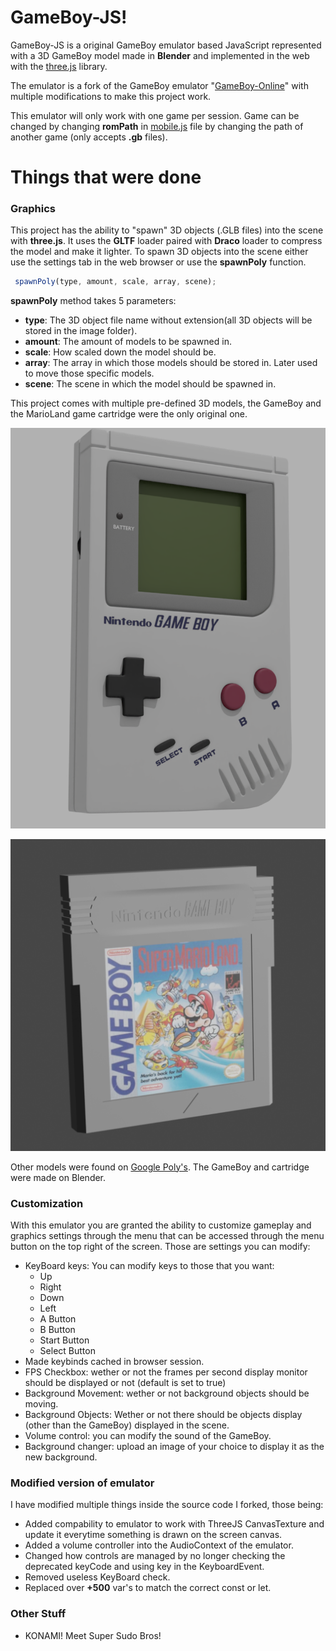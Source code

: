# GameBoy-JS!

GameBoy-JS is a original GameBoy emulator based JavaScript represented with a 3D GameBoy model made in **Blender** and implemented in the web with the [three.js](https://github.com/mrdoob/three.js/) library. 

The emulator is a fork of the GameBoy emulator "[GameBoy-Online](https://github.com/chrismaltby/GameBoy-Online)" with multiple modifications to make this project work.

This emulator will only work with one game per session. Game can be changed by changing **romPath** in [mobile.js]([https://github.com/Strvm/GameBoy-JS/blob/master/scripts/emulator/js/other/mobile.js](https://github.com/Strvm/GameBoy-JS/blob/master/scripts/emulator/js/other/mobile.js)) file by changing the path of another game (only accepts __**.gb**__ files).




# Things that were done

### Graphics
This project has the ability to "spawn" 3D objects (.GLB files) into the scene with **three.js**. It uses the **GLTF** loader paired with **Draco** loader to compress the model and make it lighter. To spawn 3D objects into the scene either use the settings tab in the web browser or use the **spawnPoly** function. 
```js
 spawnPoly(type, amount, scale, array, scene);
```
**spawnPoly** method takes 5 parameters:

 - **type**: The 3D object file name without extension(all 3D objects will be stored in the image folder).
 - **amount**: The amount of models to be spawned in.
 - **scale**: How scaled down the model should be.
 - **array**: The array in which those models should be stored in. Later used to move those specific models.
 - **scene**: The scene in which the model should be spawned in.

This project comes with multiple pre-defined 3D models, the GameBoy and the MarioLand game cartridge were the only original one. 

![GameBoy Model](https://github.com/Strvm/GameBoy-JS/blob/master/images/GAMEBOY.png)

![GameBoy Cartridge](https://github.com/Strvm/GameBoy-JS/blob/master/images/game.png)

Other models were found on [Google Poly's]([https://poly.google.com/](https://poly.google.com/)). The GameBoy and cartridge were made on Blender. 

### Customization
With this emulator you are granted the ability to customize gameplay and graphics settings through the menu that can be accessed through the menu button on the top right of the screen. Those are settings you can modify:

 - KeyBoard keys: You can modify keys to those that you want:
	 - Up 
	 - Right
	 - Down
	 - Left
	 - A Button
	 - B Button
	 - Start Button
	 - Select Button
 - Made keybinds cached in browser session.
 - FPS Checkbox: wether or not the frames per second display monitor should be displayed or not (default is set to true)
 - Background Movement: wether or not background objects should be moving.
 - Background Objects: Wether or not there should be objects display (other than the GameBoy) displayed in the scene.
 - Volume control: you can modify the sound of the GameBoy.
 - Background changer: upload an image of your choice to display it as the new background.

### Modified version of emulator
I have modified multiple things inside the source code I forked, those being:

 - Added compability to emulator to work with ThreeJS CanvasTexture and update it everytime something is drawn on the screen canvas.
 - Added a volume controller into the AudioContext of the emulator.
 - Changed how controls are managed by no longer checking the deprecated keyCode and using key in the KeyboardEvent.
 - Removed useless KeyBoard check.
 - Replaced over **+500** var's to match the correct const or let.

### Other Stuff

 - KONAMI! Meet Super Sudo Bros!
